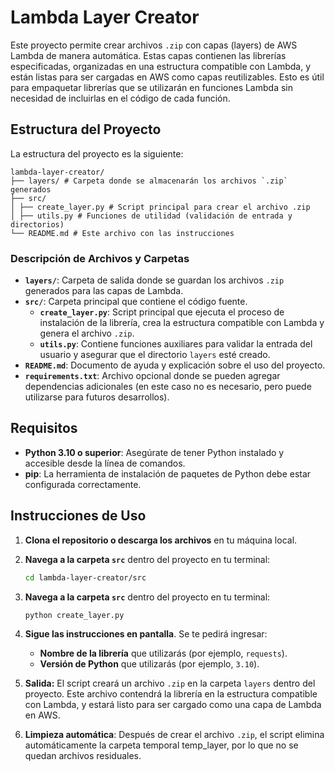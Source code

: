 # Lambda Layer Creator

Este proyecto permite crear archivos `.zip` con capas (layers) de AWS Lambda de manera automática. Estas capas contienen las librerías especificadas, organizadas en una estructura compatible con Lambda, y están listas para ser cargadas en AWS como capas reutilizables. Esto es útil para empaquetar librerías que se utilizarán en funciones Lambda sin necesidad de incluirlas en el código de cada función.

## Estructura del Proyecto

La estructura del proyecto es la siguiente:
```
lambda-layer-creator/
├── layers/ # Carpeta donde se almacenarán los archivos `.zip` generados 
├── src/ 
│ ├── create_layer.py # Script principal para crear el archivo .zip 
│ ├── utils.py # Funciones de utilidad (validación de entrada y directorios) 
└── README.md # Este archivo con las instrucciones
```
### Descripción de Archivos y Carpetas

- **`layers/`**: Carpeta de salida donde se guardan los archivos `.zip` generados para las capas de Lambda.
- **`src/`**: Carpeta principal que contiene el código fuente.
  - **`create_layer.py`**: Script principal que ejecuta el proceso de instalación de la librería, crea la estructura compatible con Lambda y genera el archivo `.zip`.
  - **`utils.py`**: Contiene funciones auxiliares para validar la entrada del usuario y asegurar que el directorio `layers` esté creado.
- **`README.md`**: Documento de ayuda y explicación sobre el uso del proyecto.
- **`requirements.txt`**: Archivo opcional donde se pueden agregar dependencias adicionales (en este caso no es necesario, pero puede utilizarse para futuros desarrollos).



## Requisitos

- **Python 3.10 o superior**: Asegúrate de tener Python instalado y accesible desde la línea de comandos.
- **pip**: La herramienta de instalación de paquetes de Python debe estar configurada correctamente.

## Instrucciones de Uso

1. **Clona el repositorio o descarga los archivos** en tu máquina local.
   
2. **Navega a la carpeta `src`** dentro del proyecto en tu terminal:

   ```bash
   cd lambda-layer-creator/src
3. **Navega a la carpeta `src`** dentro del proyecto en tu terminal:

   ```bash
   python create_layer.py
4. **Sigue las instrucciones en pantalla**. Se te pedirá ingresar:
    - **Nombre de la librería** que utilizarás (por ejemplo, `requests`).
    - **Versión de Python** que utilizarás (por ejemplo, `3.10`).
5. **Salida:** El script creará un archivo `.zip` en la carpeta `layers` dentro del proyecto. Este archivo contendrá la librería en la estructura compatible con Lambda, y estará listo para ser cargado como una capa de Lambda en AWS.

6. **Limpieza automática**: Después de crear el archivo `.zip`, el script elimina automáticamente la carpeta temporal temp_layer, por lo que no se quedan archivos residuales.

